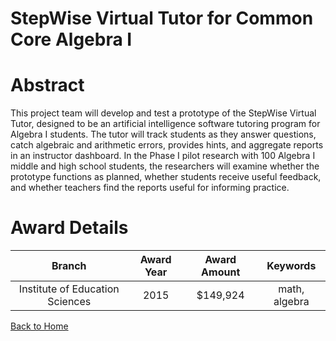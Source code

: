 
StepWise Virtual Tutor for Common Core Algebra I
================================================

# Abstract


This project team will develop and test a prototype of the StepWise Virtual Tutor, designed to be an artificial intelligence software tutoring program for Algebra I students. The tutor will track students as they answer questions, catch algebraic and arithmetic errors, provides hints, and aggregate reports in an instructor dashboard. In the Phase I pilot research with 100 Algebra I middle and high school students, the researchers will examine whether the prototype functions as planned, whether students receive useful feedback, and whether teachers find the reports useful for informing practice.  

# Award Details

|Branch|Award Year|Award Amount|Keywords|
| :---: | :---: | :---: | :---: |
|Institute of Education Sciences|2015|$149,924|math, algebra|
  
  


[Back to Home](https://github.com/chrischow/dod_sbir_awards#1247)